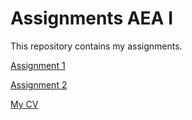 # Assignments AEA I
This repository contains my assignments.

[Assignment 1](https://github.com/janboone/assignments/blob/master/assignment_1.ipynb)

[Assignment 2](https://github.com/janboone/assignments/blob/master/assignment_2.ipynb)

[My CV](https://github.com/twanvissers/Assignments-AEA-I/blob/master/CV.md)
